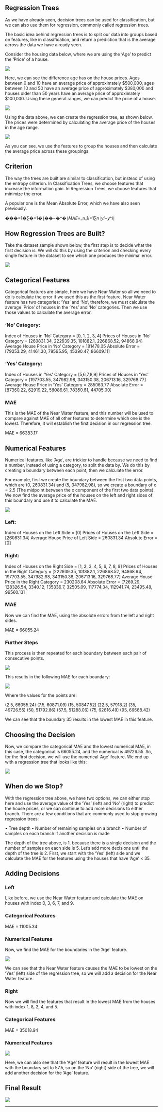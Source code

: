 ## Regression Trees

As we have already seen, decision trees can be used for classification, but we can also use them for regression, commonly called regression trees.

The basic idea behind regression trees is to split our data into groups based on features, like in classification, and return a prediction that is the average across the data we have already seen.

Consider the housing data below, where we are using the ‘Age’ to predict the ‘Price’ of a house.

![](https://d3c33hcgiwev3.cloudfront.net/imageAssetProxy.v1/wFQ7z7rdQ1aUO8-63WNWXQ_47a05259a036469ebdd262ca669e9af1_image001.png?expiry=1677801600000&hmac=5s0PxtOeI83-J9OFrJ2QokkJ_TRlqo2aCwzJiKJtHbM)

Here, we can see the difference age has on the house prices. Ages between 0 and 10 have an average price of approximately $500,000, ages between 10 and 50 have an average price of approximately $380,000 and houses older than 50 years have an average price of approximately $100,000. Using these general ranges, we can predict the price of a house.

![](https://d3c33hcgiwev3.cloudfront.net/imageAssetProxy.v1/6w9F__-yRYaPRf__smWGGA_5c92e4cb24494b679947474912ba6df1_image002.png?expiry=1677801600000&hmac=9RXv60pG8qDMmMZ0n1em0sv-ajVBvVV1RmiBejquTZM)

Using the data above, we can create the regression tree, as shown below. The prices were determined by calculating the average price of the houses in the age range.

![](https://d3c33hcgiwev3.cloudfront.net/imageAssetProxy.v1/blVYMSJdS-iVWDEiXWvofw_0e4d4fa2159b4037a47a174d9bd3f8f1_image003.png?expiry=1677801600000&hmac=1vMnNdzHGuclbv9ATzI7ySNRBIjxZKplKMuhCBhH8Cs)

As you can see, we use the features to group the houses and then calculate the average price across these groupings.

## **Criterion**

The way the trees are built are similar to classification, but instead of using the entropy criterion. In Classification Trees, we choose features that increase the information gain. In Regression Trees, we choose features that minimize the error.

A popular one is the Mean Absolute Error, which we have also seen previously.

���=1�∑�=1�∣��−�^�∣_MAE_\=_n_1​_i_\=1∑_n_​∣_yi_​−_y_^​_i_​∣

## **How Regression Trees are Built?**

Take the dataset sample shown below, the first step is to decide what the first decision is. We will do this by using the criterion and checking every single feature in the dataset to see which one produces the minimal error.

![](https://d3c33hcgiwev3.cloudfront.net/imageAssetProxy.v1/aAggxRhNTfyIIMUYTS38_Q_147311cc36a04061b0c8e211a3f92ff1_image006.png?expiry=1677801600000&hmac=lNCjQPfenyeBDEUCp6dqcMYz0LaEN4l6p4FQjlyHMQU)

## **Categorical Features**

Categorical features are simple, here we have Near Water so all we need to do is calculate the error if we used this as the first feature. Near Water feature has two categories: ‘Yes’ and ‘No’, therefore, we must calculate the average ‘Price’ of houses in the ‘Yes’ and ‘No’ categories. Then we use those values to calculate the average error.

### **‘No’ Category:**

Index of Houses in ‘No’ Category = \[0, 1, 2, 3, 4\] Prices of Houses in ‘No’ Category = \[260831.34, 222939.35, 101882.1, 226868.52, 94868.94\] Average House Price in ‘No’ Category = 181478.05 Absolute Error = \[79353.29, 41461.30, 79595.95, 45390.47, 86609.11\]

### **‘Yes’ Category:**

Index of Houses in ‘Yes’ Category = \[5,6,7,8,9\] Prices of Houses in ‘Yes’ Category = \[197703.55, 347982.98, 343150.38, 206713.16, 329768.77\] Average House Price in ‘Yes’ Category = 285063.77 Absolute Error = \[87360.22, 62919.22, 58086.61, 78350.61, 44705.00\]

### **MAE**

This is the MAE of the Near Water feature, and this number will be used to compare against MAE of all other features to determine which one is the lowest. Therefore, it will establish the first decision in our regression tree.

MAE = 66383.17

## **Numerical Features**

Numerical features, like ‘Age’, are trickier to handle because we need to find a number, instead of using a category, to split the data by. We do this by creating a boundary between each point, then we calculate the error.

For example, first we create the boundary between the first two data points, which are (0, 260831.34) and (5, 347982.98), so we create a boundary of x = 2.5 (The midpoint between the x component of the first two data points). We now find the average price of the houses on the left and right sides of this boundary and use it to calculate the MAE.

![](https://d3c33hcgiwev3.cloudfront.net/imageAssetProxy.v1/2ZbQVjP2SjCW0FYz9oowgA_7f1075ff6d71438cbe267ff95a678bf1_image007.png?expiry=1677801600000&hmac=8drAjs22LqXe-hoGL9Wiad2RrmJxOf6yEEDXegN5mPg)

### **Left:**

Index of Houses on the Left Side = \[0\] Prices of Houses on the Left Side = \[260831.34\] Average House Price of Left Side = 260831.34 Absolute Error = \[0\]

### **Right:**

Index of Houses on the Right Side = \[1, 2, 3, 4, 5, 6, 7, 8, 9\] Prices of Houses in the Right Category = \[222939.35, 101882.1, 226868.52, 94868.94, 197703.55, 347982.98, 343150.38, 206713.16, 329768.77\] Average House Price in the Right Category = 230208.64 Absolute Error = \[7269.29, 128326.54, 3340.12, 135339.7, 32505.09, 117774.34, 112941.74, 23495.48, 99560.13\]

### **MAE**

Now we can find the MAE, using the absolute errors from the left and right sides.

MAE = 66055.24

### **Further Steps**

This process is then repeated for each boundary between each pair of consecutive points.

![](https://d3c33hcgiwev3.cloudfront.net/imageAssetProxy.v1/bdN5rzBkRxSTea8wZBcUOA_2ca24feedfac41df96359b36a03acdf1_image008.png?expiry=1677801600000&hmac=R8r4K44Aenwqdwkpsvrco2PbqznBL15jZh9ovxwV0U4)

This results in the following MAE for each boundary:

![](https://d3c33hcgiwev3.cloudfront.net/imageAssetProxy.v1/aI1jp7RCRGuNY6e0QiRr3w_840da64665fd47f19e6fe00ce1ef6af1_image009.png?expiry=1677801600000&hmac=zP_o2nIc8HZUstPt_hcZ4TXF69g2G_f-mGgPUCrIZlc)

Where the values for the points are:

(2.5, 66055.24) (7.5, 60871.09) (15, 50847.52) (22.5, 57918.2) (35, 49726.55) (50, 51792.86) (57.5, 51288.06) (75, 62616.49) (95, 66568.42)

We can see that the boundary 35 results in the lowest MAE in this feature.

## **Choosing the Decision**

Now, we compare the categorical MAE and the lowest numerical MAE, in this case, the categorical is 66055.24, and the numerical is 49726.55. So, for the first decision, we will use the numerical ‘Age’ feature. We end up with a regression tree that looks like this:

![](https://d3c33hcgiwev3.cloudfront.net/imageAssetProxy.v1/0LIZQg7VQoqyGUIO1fKKfA_f24263d5e1e14fac8a0b34dde1d018f1_image010.png?expiry=1677801600000&hmac=Yvj2xSkw80cUcxLmR75f0GF1ODcoYynYrjMkbpLG460)

## **When do we Stop?**

With the regression tree above, we have two options, we can either stop here and use the average value of the ‘Yes’ (left) and ‘No’ (right) to predict the house prices, or we can continue to add more decisions to either branch. There are a few conditions that are commonly used to stop growing regression trees:

• Tree depth • Number of remaining samples on a branch • Number of samples on each branch if another decision is made

The depth of the tree above, is 1, because there is a single decision and the number of samples on each side is 5. Let’s add more decisions until the depth of the tree is 2. First, we start with the ‘Yes’ (left) side and we calculate the MAE for the features using the houses that have ‘Age’ \< 35.

## **Adding Decisions**

### **Left**

Like before, we use the Near Water feature and calculate the MAE on houses with index 0, 3, 6, 7, and 9.

### **Categorical Features**

MAE = 11005.34

### **Numerical Features**

Now, we find the MAE for the boundaries in the ‘Age’ feature.

![](https://d3c33hcgiwev3.cloudfront.net/imageAssetProxy.v1/PCMuGvmEQ4mjLhr5hKOJTQ_ac28f321feeb4a95b6824444582665f1_image011.png?expiry=1677801600000&hmac=j1NWkp6Rbg3Xcslp2p2GYkjrjJpT61cyNwUZwrgYj1E)

We can see that the Near Water feature causes the MAE to be lowest on the ‘Yes’ (left) side of the regression tree, so we will add a decision for the Near Water feature.

### **Right**

Now we will find the features that result in the lowest MAE from the houses with index 1, 8, 2, 4, and 5.

### **Categorical Features**

MAE = 35018.94

### **Numerical Features**

![](https://d3c33hcgiwev3.cloudfront.net/imageAssetProxy.v1/AsMp5OGWQo-DKeThlmKPgQ_64884d12bb834ce5b893ee1acf59aef1_image012.png?expiry=1677801600000&hmac=aszFHw7kZ5ZCEUrEpC_jb0RFJDDMrzPiY5SnEOyVMqY)

Here, we can also see that the ‘Age’ feature will result in the lowest MAE with the boundary set to 57.5, so on the ‘No’ (right) side of the tree, we will add another decision for the ‘Age’ feature.

## **Final Result**

![](https://d3c33hcgiwev3.cloudfront.net/imageAssetProxy.v1/0c572bDITRSOe9mwyL0UfA_3ad1d65e6505446fabf21569e3b041f1_image013.png?expiry=1677801600000&hmac=2lhCoWbAo-parlYX70ZH-SA_EEdFSaiVI7TLuo4iO7A)

---
